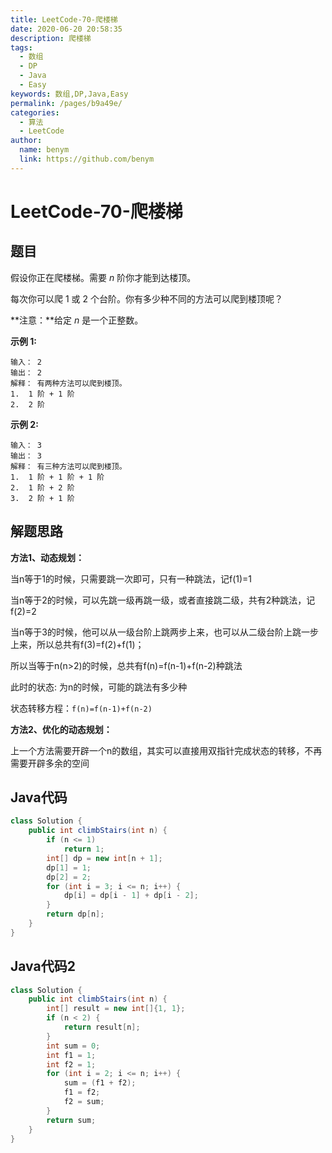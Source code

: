 ```yaml
---
title: LeetCode-70-爬楼梯
date: 2020-06-20 20:58:35
description: 爬楼梯
tags: 
  - 数组
  - DP
  - Java
  - Easy
keywords: 数组,DP,Java,Easy
permalink: /pages/b9a49e/
categories: 
  - 算法
  - LeetCode
author: 
  name: benym
  link: https://github.com/benym
---
```


# LeetCode-70-爬楼梯

## 题目

假设你正在爬楼梯。需要 *n* 阶你才能到达楼顶。

每次你可以爬 1 或 2 个台阶。你有多少种不同的方法可以爬到楼顶呢？

**注意：**给定 *n* 是一个正整数。



**示例 1:**

```
输入： 2
输出： 2
解释： 有两种方法可以爬到楼顶。
1.  1 阶 + 1 阶
2.  2 阶
```

**示例 2:**

```
输入： 3
输出： 3
解释： 有三种方法可以爬到楼顶。
1.  1 阶 + 1 阶 + 1 阶
2.  1 阶 + 2 阶
3.  2 阶 + 1 阶
```

## 解题思路

**方法1、动态规划：**

当n等于1的时候，只需要跳一次即可，只有一种跳法，记f(1)=1

当n等于2的时候，可以先跳一级再跳一级，或者直接跳二级，共有2种跳法，记f(2)=2

当n等于3的时候，他可以从一级台阶上跳两步上来，也可以从二级台阶上跳一步上来，所以总共有f(3)=f(2)+f(1)；

所以当等于n(n>2)的时候，总共有f(n)=f(n-1)+f(n-2)种跳法

此时的状态:   为n的时候，可能的跳法有多少种

状态转移方程：`f(n)=f(n-1)+f(n-2)`

**方法2、优化的动态规划：**

上一个方法需要开辟一个n的数组，其实可以直接用双指针完成状态的转移，不再需要开辟多余的空间

## Java代码

```java
class Solution {
    public int climbStairs(int n) {
        if (n <= 1)
            return 1;
        int[] dp = new int[n + 1];
        dp[1] = 1;
        dp[2] = 2;
        for (int i = 3; i <= n; i++) {
            dp[i] = dp[i - 1] + dp[i - 2];
        }
        return dp[n];
    }
}
```

## Java代码2

```java
class Solution {
    public int climbStairs(int n) {
        int[] result = new int[]{1, 1};
        if (n < 2) {
            return result[n];
        }
        int sum = 0;
        int f1 = 1;
        int f2 = 1;
        for (int i = 2; i <= n; i++) {
            sum = (f1 + f2);
            f1 = f2;
            f2 = sum;
        }
        return sum;
    }
}
```
